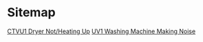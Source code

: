 # Sitemap

[CTVU1 Dryer Not/Heating Up](https://github.com/rhinobotsolution/HomeServiceBuzz.com/blob/main/post/dryer-not-heating-11.md)
[UV1 Washing Machine Making Noise](https://github.com/rhinobotsolutionz/HomeServiceBuzz.com/blob/main/post/noisy-washing-machine-10.md)

